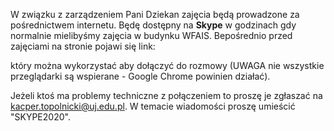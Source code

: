W związku z zarządzeniem Pani Dziekan zajęcia będą prowadzone
za pośrednictwem internetu. Będę dostępny na **Skype** w godzinach
gdy normalnie mielibyśmy zajęcia w budynku WFAIS. Bepośrednio
przed zajęciami na stronie pojawi się link:

<center>
<https://join.skype.com/h5kM79STuuRs>
</center>

który można wykorzystać
aby dołączyć do rozmowy (UWAGA nie wszystkie przeglądarki
są wspierane - Google Chrome powinien działać).

Jeżeli ktoś ma problemy techniczne z połączeniem
to proszę je zgłaszać na <kacper.topolnicki@uj.edu.pl>.
W temacie wiadomości proszę umieścić "SKYPE2020".
